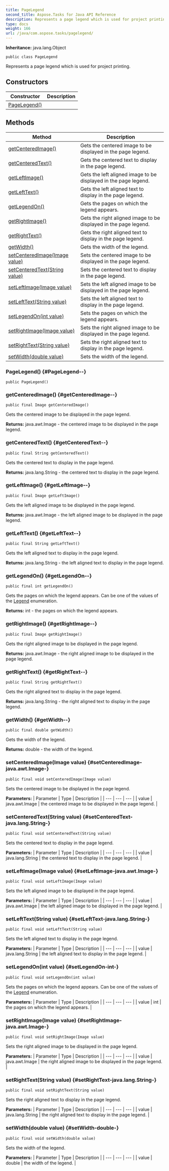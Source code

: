 ```yaml
---
title: PageLegend
second_title: Aspose.Tasks for Java API Reference
description: Represents a page legend which is used for project printing.
type: docs
weight: 166
url: /java/com.aspose.tasks/pagelegend/
---
```


**Inheritance:**
java.lang.Object
```
public class PageLegend
```

Represents a page legend which is used for project printing.
## Constructors

| Constructor | Description |
| --- | --- |
| [PageLegend()](#PageLegend--) |  |
## Methods

| Method | Description |
| --- | --- |
| [getCenteredImage()](#getCenteredImage--) | Gets the centered image to be displayed in the page legend. |
| [getCenteredText()](#getCenteredText--) | Gets the centered text to display in the page legend. |
| [getLeftImage()](#getLeftImage--) | Gets the left aligned image to be displayed in the page legend. |
| [getLeftText()](#getLeftText--) | Gets the left aligned text to display in the page legend. |
| [getLegendOn()](#getLegendOn--) | Gets the pages on which the legend appears. |
| [getRightImage()](#getRightImage--) | Gets the right aligned image to be displayed in the page legend. |
| [getRightText()](#getRightText--) | Gets the right aligned text to display in the page legend. |
| [getWidth()](#getWidth--) | Gets the width of the legend. |
| [setCenteredImage(Image value)](#setCenteredImage-java.awt.Image-) | Sets the centered image to be displayed in the page legend. |
| [setCenteredText(String value)](#setCenteredText-java.lang.String-) | Sets the centered text to display in the page legend. |
| [setLeftImage(Image value)](#setLeftImage-java.awt.Image-) | Sets the left aligned image to be displayed in the page legend. |
| [setLeftText(String value)](#setLeftText-java.lang.String-) | Sets the left aligned text to display in the page legend. |
| [setLegendOn(int value)](#setLegendOn-int-) | Sets the pages on which the legend appears. |
| [setRightImage(Image value)](#setRightImage-java.awt.Image-) | Sets the right aligned image to be displayed in the page legend. |
| [setRightText(String value)](#setRightText-java.lang.String-) | Sets the right aligned text to display in the page legend. |
| [setWidth(double value)](#setWidth-double-) | Sets the width of the legend. |
### PageLegend() {#PageLegend--}
```
public PageLegend()
```


### getCenteredImage() {#getCenteredImage--}
```
public final Image getCenteredImage()
```


Gets the centered image to be displayed in the page legend.

**Returns:**
java.awt.Image - the centered image to be displayed in the page legend.
### getCenteredText() {#getCenteredText--}
```
public final String getCenteredText()
```


Gets the centered text to display in the page legend.

**Returns:**
java.lang.String - the centered text to display in the page legend.
### getLeftImage() {#getLeftImage--}
```
public final Image getLeftImage()
```


Gets the left aligned image to be displayed in the page legend.

**Returns:**
java.awt.Image - the left aligned image to be displayed in the page legend.
### getLeftText() {#getLeftText--}
```
public final String getLeftText()
```


Gets the left aligned text to display in the page legend.

**Returns:**
java.lang.String - the left aligned text to display in the page legend.
### getLegendOn() {#getLegendOn--}
```
public final int getLegendOn()
```


Gets the pages on which the legend appears. Can be one of the values of the [Legend](../../com.aspose.tasks/legend) enumeration.

**Returns:**
int - the pages on which the legend appears.
### getRightImage() {#getRightImage--}
```
public final Image getRightImage()
```


Gets the right aligned image to be displayed in the page legend.

**Returns:**
java.awt.Image - the right aligned image to be displayed in the page legend.
### getRightText() {#getRightText--}
```
public final String getRightText()
```


Gets the right aligned text to display in the page legend.

**Returns:**
java.lang.String - the right aligned text to display in the page legend.
### getWidth() {#getWidth--}
```
public final double getWidth()
```


Gets the width of the legend.

**Returns:**
double - the width of the legend.
### setCenteredImage(Image value) {#setCenteredImage-java.awt.Image-}
```
public final void setCenteredImage(Image value)
```


Sets the centered image to be displayed in the page legend.

**Parameters:**
| Parameter | Type | Description |
| --- | --- | --- |
| value | java.awt.Image | the centered image to be displayed in the page legend. |

### setCenteredText(String value) {#setCenteredText-java.lang.String-}
```
public final void setCenteredText(String value)
```


Sets the centered text to display in the page legend.

**Parameters:**
| Parameter | Type | Description |
| --- | --- | --- |
| value | java.lang.String | the centered text to display in the page legend. |

### setLeftImage(Image value) {#setLeftImage-java.awt.Image-}
```
public final void setLeftImage(Image value)
```


Sets the left aligned image to be displayed in the page legend.

**Parameters:**
| Parameter | Type | Description |
| --- | --- | --- |
| value | java.awt.Image | the left aligned image to be displayed in the page legend. |

### setLeftText(String value) {#setLeftText-java.lang.String-}
```
public final void setLeftText(String value)
```


Sets the left aligned text to display in the page legend.

**Parameters:**
| Parameter | Type | Description |
| --- | --- | --- |
| value | java.lang.String | the left aligned text to display in the page legend. |

### setLegendOn(int value) {#setLegendOn-int-}
```
public final void setLegendOn(int value)
```


Sets the pages on which the legend appears. Can be one of the values of the [Legend](../../com.aspose.tasks/legend) enumeration.

**Parameters:**
| Parameter | Type | Description |
| --- | --- | --- |
| value | int | the pages on which the legend appears. |

### setRightImage(Image value) {#setRightImage-java.awt.Image-}
```
public final void setRightImage(Image value)
```


Sets the right aligned image to be displayed in the page legend.

**Parameters:**
| Parameter | Type | Description |
| --- | --- | --- |
| value | java.awt.Image | the right aligned image to be displayed in the page legend. |

### setRightText(String value) {#setRightText-java.lang.String-}
```
public final void setRightText(String value)
```


Sets the right aligned text to display in the page legend.

**Parameters:**
| Parameter | Type | Description |
| --- | --- | --- |
| value | java.lang.String | the right aligned text to display in the page legend. |

### setWidth(double value) {#setWidth-double-}
```
public final void setWidth(double value)
```


Sets the width of the legend.

**Parameters:**
| Parameter | Type | Description |
| --- | --- | --- |
| value | double | the width of the legend. |

